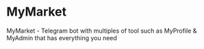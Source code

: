 # MyMarket
MyMarket - Telegram bot with multiples of tool such as MyProfile &amp; MyAdmin that has everything you need

